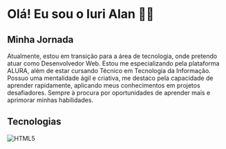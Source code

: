 # Olá! Eu sou o Iuri Alan ✌🏾
  
## Minha Jornada

Atualmente, estou em transição para a área de tecnologia, onde pretendo atuar como Desenvolvedor Web. Estou me especializando pela plataforma ALURA, além de estar cursando Técnico em Tecnologia da Informação. <br>
Possuo uma mentalidade ágil e criativa, me destaco pela capacidade de aprender rapidamente, aplicando meus conhecimentos em projetos desafiadores. Sempre à procura por oportunidades de aprender mais e aprimorar minhas habilidades.

## Tecnologias
![HTML5](http://img.shields.io/badge/html5-%23E34F26.svg?style=for-the-badge&logo=node.js&logoColor=white)

